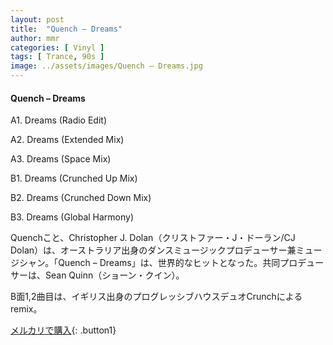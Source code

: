 ```yaml
---
layout: post
title:  "Quench – Dreams"
author: mmr
categories: [ Vinyl ]
tags: [ Trance, 90s ]
image: ../assets/images/Quench – Dreams.jpg
---
```


#### Quench – Dreams

A1. Dreams (Radio Edit)

A2. Dreams (Extended Mix)

A3. Dreams (Space Mix)

B1. Dreams (Crunched Up Mix)

B2. Dreams (Crunched Down Mix)

B3. Dreams (Global Harmony)

Quenchこと、Christopher J. Dolan（クリストファー・J・ドーラン/CJ Dolan）は、オーストラリア出身のダンスミュージックプロデューサー兼ミュージシャン。「Quench – Dreams」は、世界的なヒットとなった。共同プロデューサーは、Sean Quinn（ショーン・クイン）。

B面1,2曲目は、イギリス出身のプログレッシブハウスデュオCrunchによるremix。

[メルカリで購入](https://jp.mercari.com/item/m35294718080){: .button1}

